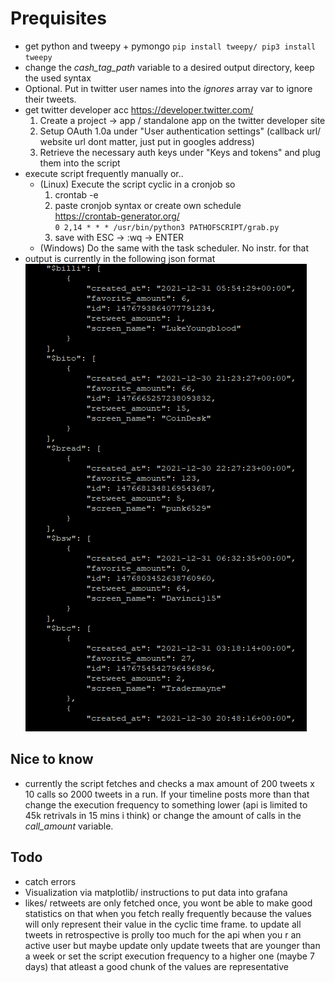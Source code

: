 # Prequisites
- get python and tweepy + pymongo
`pip install tweepy/ pip3 install tweepy`
- change the *cash_tag_path* variable to a desired output directory, keep the used syntax
- Optional. Put in twitter user names into the *ignores* array var to ignore their tweets.
- get twitter developer acc 
https://developer.twitter.com/
    1. Create a project -> app / standalone app on the twitter developer site
    2. Setup OAuth 1.0a under "User authentication settings" (callback url/ website url dont matter, just put in googles address)
    3. Retrieve the necessary auth keys under "Keys and tokens" and plug them into the script
- execute script frequently manually or.. 
    - (Linux) Execute the script cyclic in a cronjob so
        1. crontab -e
        2. paste cronjob syntax or create own schedule  
        https://crontab-generator.org/  
        `0 2,14 * * * /usr/bin/python3 PATHOFSCRIPT/grab.py`
        3. save with ESC -> :wq -> ENTER
    - (Windows) Do the same with the task scheduler. No instr. for that
- output is currently in the following json format  
![](./imgs/output.png)

## Nice to know
- currently the script fetches and checks a max amount of 200 tweets x 10 calls so 2000 tweets in a run. If your timeline
posts more than that change the execution frequency to something lower (api is limited to 45k retrivals in 15 mins i think) or change the amount of calls in the *call_amount* variable. 

## Todo
- catch errors
- Visualization via matplotlib/ instructions to put data into grafana
- likes/ retweets are only fetched once, you wont be able to make good statistics on that when you fetch really frequently because the values
will only represent their value in the cyclic time frame. to update all tweets in retrospective is prolly too much for the api when you r an active user
but maybe update only update tweets that are younger than a week or set the script execution frequency to a higher one (maybe 7 days) that atleast a good chunk
of the values are representative 